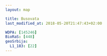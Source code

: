 ```yaml
---
layout: map

title: Busovata
last_modified_at: 2018-05-20T21:47:43+02:00

WDPA: [145246]
BioRaS: [448]
geoSrbija:
  L1_183: [22]
---
```

